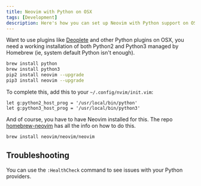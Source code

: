 ```yaml
---
title: Neovim with Python on OSX
tags: [Development]
description: Here's how you can set up Neovim with Python support on OSX.
---
```


Want to use plugins like [Deoplete](https://github.com/Shougo/deoplete.nvim) and other Python plugins on OSX, you need a working installation of both Python2 and Python3 managed by Homebrew (ie, system default Python isn't enough).

```bash
brew install python
brew install python3
pip2 install neovim --upgrade
pip3 install neovim --upgrade
```

To complete this, add this to your `~/.config/nvim/init.vim`:

```vim
let g:python2_host_prog = '/usr/local/bin/python'
let g:python3_host_prog = '/usr/local/bin/python3'
```

And of course, you have to have Neovim installed for this. The repo [homebrew-neovim](https://github.com/neovim/homebrew-neovim) has all the info on how to do this.

```bash
brew install neovim/neovim/neovim
```

## Troubleshooting

You can use the `:HealthCheck` command to see issues with your Python providers.
